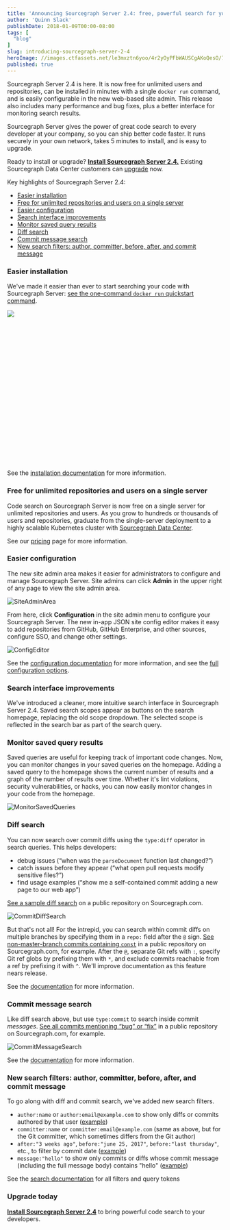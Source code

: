 ```yaml
---
title: 'Announcing Sourcegraph Server 2.4: free, powerful search for your private code'
author: 'Quinn Slack'
publishDate: 2018-01-09T00:00-08:00
tags: [
  "blog"
]
slug: introducing-sourcegraph-server-2-4
heroImage: //images.ctfassets.net/le3mxztn6yoo/4r2yOyPFbWAUSCgAKoQesO/74658437ab34d7e67bced62cc98aeed6/ConfigEditor.png
published: true
---
```


Sourcegraph Server 2.4 is here. It is now free for unlimited users and repositories, can be installed in minutes with a single `docker run` command, and is easily configurable in the new web-based site admin. This release also includes many performance and bug fixes, plus a better interface for monitoring search results.

Sourcegraph Server gives the power of great code search to every developer at your company, so you can ship better code faster. It runs securely in your own network, takes 5 minutes to install, and is easy to upgrade.

Ready to install or upgrade? **[Install Sourcegraph Server 2.4.](/docs/server)** Existing Sourcegraph Data Center customers can [upgrade](/docs/server/datacenter#upgrading-to-a-new-version-of-sourcegraph) now.

Key highlights of Sourcegraph Server 2.4: 
* [Easier installation](#easier-installation)
* [Free for unlimited repositories and users on a single server](#free-for-unlimited-repositories-and-users-on-a-single-server)
* [Easier configuration](#easier-configuration)
* [Search interface improvements](#search-interface-improvements)
* [Monitor saved query results](#monitor-saved-query-results)
* [Diff search](#diff-search)
* [Commit message search](#commit-message-search)
* [New search filters: author, committer, before, after, and commit message](#new-search-filters-author-committer-before-after-and-commit-message)

### Easier installation

We've made it easier than ever to start searching your code with Sourcegraph Server: [see the one-command `docker run` quickstart command](/docs/server).

<div style="padding-bottom:70.9%;height:0;position:relative;overflow:hidden;">
  
<img src="/60SecondSetup.gif" class="br2 ba b--light-8 pa2" />

</div>

See the [installation documentation](/docs/server) for more information.

### Free for unlimited repositories and users on a single server

Code search on Sourcegraph Server is now free on a single server for unlimited repositories and users. As you grow to hundreds or thousands of users and repositories, graduate from the single-server deployment to a highly scalable Kubernetes cluster with [Sourcegraph Data Center](/docs/server/datacenter).   

See our [pricing](/pricing) page for more information.

### Easier configuration

The new site admin area makes it easier for administrators to configure and manage Sourcegraph Server. Site admins can click **Admin** in the upper right of any page to view the site admin area.

<div class="padding-bottom:75%;height:0;position:relative;overflow:hidden;">

![SiteAdminArea](//images.contentful.com/le3mxztn6yoo/62vc2oU944MiEC6GQ6a2aC/a58830b525a36667907e2ba01a7e2ca4/SiteAdminArea.png)

</div>

From here, click **Configuration** in the site admin menu to configure your Sourcegraph Server. The new in-app JSON site config editor makes it easy to add repositories from GitHub, GitHub Enterprise, and other sources, configure SSO, and change other settings.

<div class="padding-bottom:71.9%;height:0;position:relative;overflow:hidden;">

![ConfigEditor](//images.contentful.com/le3mxztn6yoo/4r2yOyPFbWAUSCgAKoQesO/74658437ab34d7e67bced62cc98aeed6/ConfigEditor.png)

</div>

See the [configuration documentation](/docs/server/config) for more information, and see the [full configuration options](/docs/server/config/settings).

### Search interface improvements 

We've introduced a cleaner, more intuitive search interface in Sourcegraph Server 2.4. Saved search scopes appear as buttons on the search homepage, replacing the old scope dropdown. The selected scope is reflected in the search bar as part of the search query.  

### Monitor saved query results

Saved queries are useful for keeping track of important code changes. Now, you can monitor changes in your saved queries on the homepage. Adding a saved query to the homepage shows the current number of results and a graph of the number of results over time. Whether it's lint violations, security vulnerabilities, or hacks, you can now easily monitor changes in your code from the homepage. 

<div class="padding-bottom:69.89%;height:0;position:relative;overflow:hidden;">

![MonitorSavedQueries](//images.contentful.com/le3mxztn6yoo/6pXGbl3HCosyywUAAiQiCs/8b2042f917c2cc6ad78bf2abf88ba389/MonitorSavedQueries.png)

</div>

### Diff search
You can now search over commit diffs using the `type:diff` operator in search queries. This helps developers: 
* debug issues (“when was the  `parseDocument` function last changed?”)
* catch issues before they appear (“what open pull requests modify sensitive files?”)
* find usage examples (“show me a self-contained commit adding a new page to our web app”) 

[See a sample diff search](https://sourcegraph.com/search?q=r:moby/moby+type:diff+MarshalJSON+after:%222+months+ago%22&sq=) on a public repository on Sourcegraph.com.

<div class="padding-bottom:72.7%;height:0;position:relative;overflow:hidden;">

![CommitDiffSearch](//images.contentful.com/le3mxztn6yoo/664m9SJ8cgCaKMsq8WMQAg/299e902df9acba91f3636bd03c97d3dc/CommitDiffSearch.png)

</div>

But that's not all! For the intrepid, you can search within commit diffs on multiple branches by specifying them in a `repo:` field after the `@` sign. [See non-master-branch commits containing `const`](https://sourcegraph.com/search?q=r:Microsoft/vscode%24%40*refs/heads/:%5Erefs/heads/master+type:diff+const+after:%221+week+ago%22&sq=) in a public repository on Sourcegraph.com, for example. After the `@`, separate Git refs with `:`, specify Git ref globs by prefixing them with `*`, and exclude commits reachable from a ref by prefixing it with `^`. We'll improve documentation as this feature nears release.

See the [documentation](/docs/search#diff-search) for more information.

### Commit message search
Like diff search above, but use `type:commit` to search inside commit *messages*. [See all commits mentioning “bug” or “fix”](https://sourcegraph.com/search?q=r:golang/go%24+type:commit+after:%221+month+ago%22+bug%7Cfix&sq=) in a public repository on Sourcegraph.com, for example.

<div class="padding-bottom:72.7%;height:0;position:relative;overflow:hidden;">

![CommitMessageSearch](//images.contentful.com/le3mxztn6yoo/3gIn18atFe4KAUoY0aYIug/9028a175fba62892b16a7288f976b277/CommitMessageSearch.png)

</div>

See the [documentation](/docs/search#commit-search) for more information.

### New search filters: author, committer, before, after, and commit message

To go along with diff and commit search, we've added new search filters.

* `author:name` or `author:email@example.com` to show only diffs or commits authored by that user ([example](https://sourcegraph.com/search?q=repo:golang/go%24+author:bradfitz+type:commit+clarify&sq=))
* `committer:name` or `committer:email@example.com` (same as above, but for the Git committer, which sometimes differs from the Git author)
* `after:"3 weeks ago"`, `before:"june 25, 2017"`, `before:"last thursday"`, etc., to filter by commit date ([example](https://sourcegraph.com/search?q=repo:golang/go%24+type:diff+/package+%5Cw%2B_test/+after:%222+months+ago%22+before:%221+month+ago%22&sq=))
* `message:"hello"` to show only commits or diffs whose commit message (including the full message body) contains "hello" ([example](https://sourcegraph.com/search?q=repo:Microsoft/TypeScript%24+type:commit+after:%222+weeks+ago%22+file:%5C.ts%24+message:%22fix%28es%29%3F+%23%22&sq=))

See the [search documentation](/docs/search#query) for all filters and query tokens

### Upgrade today 

**[Install Sourcegraph Server 2.4](/docs/server)** to bring powerful code search to your developers.
